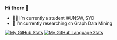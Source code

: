 ### Hi there 👋


- 👨‍🎓 I’m currently a student @UNSW, SYD
- 🌱 I’m currently researching on Graph Data Mining


[![My GitHub Stats](https://github-readme-stats.vercel.app/api/?username=SteveTANTAN&count_private=true&theme=synthwave&showicons=true)]()
[![My GitHub Language Stats](https://github-readme-stats.vercel.app/api/top-langs/?username=SteveTANTAN&layout=compact&theme=highcontrast)]()

